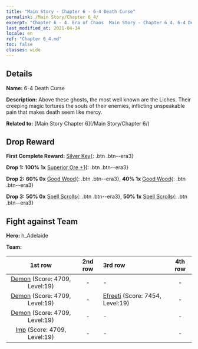 ```yaml
---
title: "Main Story - Chapter 6 - 6-4 Death Curse"
permalink: /Main Story/Chapter 6_4/
excerpt: "Chapter 6 - 4. Era of Chaos  Main Story - Chapter 6_4. 6-4 Death Curse"
last_modified_at: 2021-04-14
locale: en
ref: "Chapter 6_4.md"
toc: false
classes: wide
---
```


## Details

 **Name:** 6-4 Death Curse

 **Description:** Above these ghosts, the most well known are the Liches. Their creeping magic tortures the souls of their enemies, inflicting unspeakable pain that makes death seem like mercy.

 **Related to:** [Main Story Chapter 6](/Main Story/Chapter 6/)

## Drop Reward

 **First Complete Reward:** [Silver Key](/Items/con_693/){: .btn .btn--era3}

 **Drop 1:** **100% 1x** [Superior Ore +1](/Items/mat_19/){: .btn .btn--era3}

 **Drop 2:** **60% 0x** [Good Wood](/Items/mat_13/){: .btn .btn--era3}, **40% 1x** [Good Wood](/Items/mat_13/){: .btn .btn--era3}

 **Drop 3:** **50% 0x** [Spell Scrolls](/Items/con_694/){: .btn .btn--era3}, **50% 1x** [Spell Scrolls](/Items/con_694/){: .btn .btn--era3}


## Fight against Team
 **Hero:** h_Adelaide

 **Team:**


  | 1st row | 2nd row | 3rd row | 4th row |
  |:----:|:----:|:----|:----:|
  | [Demon](/units/Demon/) (Score: 4709, Level:19)  | - | - | - |
  | [Demon](/units/Demon/) (Score: 4709, Level:19)  | - | [Efreeti](/units/Efreeti/) (Score: 7454, Level:19)  | - |
  | [Demon](/units/Demon/) (Score: 4709, Level:19)  | - | - | - |
  | [Imp](/units/Imp/) (Score: 4709, Level:19)  | - | - | - |


